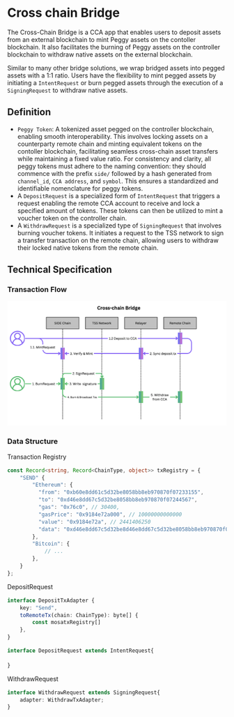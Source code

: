 # Cross chain Bridge

The Cross-Chain Bridge is a CCA app that enables users to deposit assets from an external blockchain to mint Peggy assets on the contoller blockchain. It also facilitates the burning of Peggy assets on the controller blockchain to withdraw native assets on the external blockchain.

Similar to many other bridge solutions, we wrap bridged assets into pegged assets with a 1:1 ratio. Users have the flexibility to mint pegged assets by initiating a `IntentRequest` or burn pegged assets through the execution of a `SigningRequest` to withdraw native assets.

## Definition

 - `Peggy Token`: A tokenized asset pegged on the controller blockchain, enabling smooth interoperability. This involves locking assets on a counterparty remote chain and minting equivalent tokens on the contoller blockchain, facilitating seamless cross-chain asset transfers while maintaining a fixed value ratio. For consistency and clarity, all peggy tokens must adhere to the naming convention: they should commence with the prefix `side/` followed by a hash generated from `channel_id`, `CCA address`, and `symbol`. This ensures a standardized and identifiable nomenclature for peggy tokens.
 - A `DepositRequest` is a specialized form of `IntentRequest` that triggers a request enabling the remote CCA account to receive and lock a specified amount of tokens. These tokens can then be utilized to mint a voucher token on the controller chain.
 - A `WithdrawRequest` is a specialized type of `SigningRequest` that involves burning voucher tokens. It initiates a request to the TSS network to sign a transfer transaction on the remote chain, allowing users to withdraw their locked native tokens from the remote chain.

## Technical Specification
### Transaction Flow 
![flow](./bridge_workflow.png)

### Data Structure

Transaction Registry
```ts
const Record<string, Record<ChainType, object>> txRegistry = {
    "SEND" {
        "Ethereum": {
          "from": "0xb60e8dd61c5d32be8058bb8eb970870f07233155",
          "to": "0xd46e8dd67c5d32be8058bb8eb970870f07244567",
          "gas": "0x76c0", // 30400,
          "gasPrice": "0x9184e72a000", // 10000000000000
          "value": "0x9184e72a", // 2441406250
          "data": "0xd46e8dd67c5d32be8d46e8dd67c5d32be8058bb8eb970870f072445675058bb8eb970870f072445675"
        },
        "Bitcoin": {
            // ...
        },
    }
};
```

DepositRequest
```ts
interface DepositTxAdapter {
    key: "Send",
    toRemoteTx(chain: ChainType): byte[] {
        const mosatxRegistry[]
    },
}
```
```ts
interface DepositRequest extends IntentRequest{

}
```

WithdrawRequest

```ts
interface WithdrawRequest extends SigningRequest{
    adapter: WithdrawTxAdapter;
}
```
